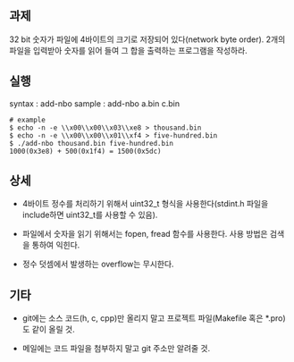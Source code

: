 ## 과제
32 bit 숫자가 파일에 4바이트의 크기로 저장되어 있다(network byte order). 2개의 파일을 입력받아 숫자를 읽어 들여 그 합을 출력하는 프로그램을 작성하라.


## 실행
syntax : add-nbo <file1> <file2>
sample : add-nbo a.bin c.bin

```
# example
$ echo -n -e \\x00\\x00\\x03\\xe8 > thousand.bin
$ echo -n -e \\x00\\x00\\x01\\xf4 > five-hundred.bin
$ ./add-nbo thousand.bin five-hundred.bin
1000(0x3e8) + 500(0x1f4) = 1500(0x5dc)
```

## 상세

* 4바이트 정수를 처리하기 위해서 uint32_t 형식을 사용한다(stdint.h 파일을 include하면 uint32_t를 사용할 수 있음).

* 파일에서 숫자을 읽기 위해서는 fopen, fread 함수를 사용한다. 사용 방법은 검색을 통하여 익힌다.

* 정수 덧셈에서 발생하는 overflow는 무시한다.

## 기타

* git에는 소스 코드(h, c, cpp)만 올리지 말고 프로젝트 파일(Makefile 혹은 *.pro)도 같이 올릴 것.

* 메일에는 코드 파일을 첨부하지 말고 git 주소만 알려줄 것.
